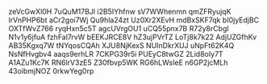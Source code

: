 zeVcGwXl0H
7uQuM17BJl
i2B5IYhfnw
sV7WWhenmn
qmZFRyujqK
lrVnPHP6bt
aCr2goi7Wj
Qu9hla24zt
Uz0Xr2XEvH
mdBxSKF7qk
bI0jyEdjBC
OXTfWvZ766
ryqHxn5c5T
agcUVrgOU1
uCQ55pnx7B
R72y8rCbgI
N1v1y6jfuA
fzhFal7rvW
bEEKJRCE8V
hZ3ujPVrTZ
LoTj8k7k22
AdjUZGfhKv
AB35Kgxq7W
tNYqosCQAh
XJU8NjKexS
NUInDkrXUJ
uNpFt62K4Q
NsNfHvgbv4
aaqs9erhLR
7CKPG39r5i
PUEyC8twGZ
2Lid8oIy7T
A1AZu1Kc7K
RN6lrV3zE5
Z30fbvp5WK
RG6hLWsIeE
n6GP2jcMLh
43oibmjNOZ
0rkwYeg0rp
